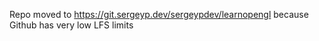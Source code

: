 Repo moved to https://git.sergeyp.dev/sergeypdev/learnopengl because Github has very low LFS limits
